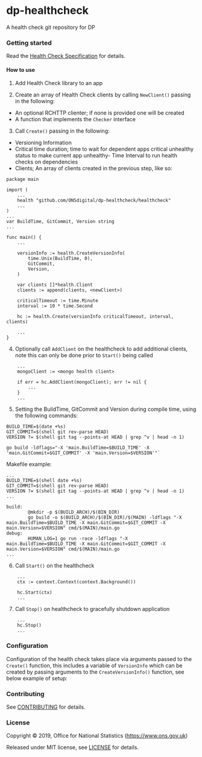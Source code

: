 dp-healthcheck
================

A health check git repository for DP

### Getting started

Read the [Health Check Specification](https://github.com/ONSdigital/dp/blob/master/standards/HEALTH_CHECK_SPECIFICATION.md) for details.

#### How to use
1. Add Health Check library to an app

2. Create an array of Health Check clients by calling `NewClient()` passing in the following:

- An optional RCHTTP clienter; if none is provided one will be created
- A function that implements the `Checker` interface

3. Call `Create()` passing in the following:

- Versioning Information
- Critical time duration; time to wait for dependent apps critical unhealthy status to make current app unhealthy- Time Interval to run health checks on dependencies
- Clients; An array of clients created in the previous step, like so:

```
package main

import (
    ...
    health "github.com/ONSdigital/dp-healthcheck/healthcheck"
    ...
)
...
var BuildTime, GitCommit, Version string
...

func main() {
    ...

    versionInfo := health.CreateVersionInfo(
        time.Unix(BuildTime, 0),
        GitCommit,
        Version,
    )

    var clients []*health.Client
    clients := append(clients, <newClient>)

    criticalTimeout := time.Minute
    interval := 10 * time.Second

    hc := health.Create(versionInfo criticalTimeout, interval, clients)

    ...
}
```

4. Optionally call `AddClient` on the healthcheck to add additional clients, note this can only be done prior to `Start()` being called

```
    ...
    mongoClient := <mongo health client>

    if err = hc.AddClient(mongoClient); err != nil {
        ...
    }
    ...

```

5. Setting the BuildTime, GitCommit and Version during compile time, using the following commands:

```
BUILD_TIME=$(date +%s)
GIT_COMMIT=$(shell git rev-parse HEAD)
VERSION ?= $(shell git tag --points-at HEAD | grep ^v | head -n 1)

go build -ldflags="-X 'main.BuildTime=$BUILD_TIME' -X 'main.GitCommit=$GIT_COMMIT' -X 'main.Version=$VERSION'"`
```

Makefile example:

```
...
BUILD_TIME=$(shell date +%s)
GIT_COMMIT=$(shell git rev-parse HEAD)
VERSION ?= $(shell git tag --points-at HEAD | grep ^v | head -n 1)
...

build:
        @mkdir -p $(BUILD_ARCH)/$(BIN_DIR)
        go build -o $(BUILD_ARCH)/$(BIN_DIR)/$(MAIN) -ldflags "-X main.BuildTime=$BUILD_TIME -X main.GitCommit=$GIT_COMMIT -X main.Version=$VERSION" cmd/$(MAIN)/main.go
debug:
        HUMAN_LOG=1 go run -race -ldflags "-X main.BuildTime=$BUILD_TIME -X main.GitCommit=$GIT_COMMIT -X main.Version=$VERSION" cmd/$(MAIN)/main.go
...
```

6. Call `Start()` on the healthcheck

```
    ...
    ctx := context.Context(context.Background())

    hc.Start(ctx)
    ...
```

7. Call `Stop()` on healthcheck to gracefully shutdown application

```
    ...
    hc.Stop()
    ...
```

### Configuration

Configuration of the health check takes place via arguments passed to the `Create()` function, this includes a variable of `VersionInfo` which can be created by passing arguments to the `CreateVersionInfo()` function, see below example of setup:

### Contributing

See [CONTRIBUTING](CONTRIBUTING.md) for details.

### License

Copyright © 2019, Office for National Statistics (https://www.ons.gov.uk)

Released under MIT license, see [LICENSE](LICENSE.md) for details.
